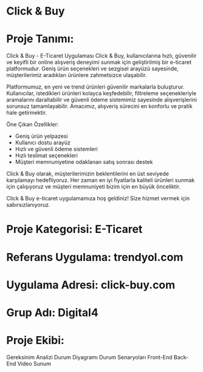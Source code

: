 # Click & Buy
# Proje Tanımı:
Click & Buy - E-Ticaret Uygulaması
Click & Buy, kullanıcılarına hızlı, güvenilir ve keyifli bir online alışveriş deneyimi sunmak için geliştirilmiş bir e-ticaret platformudur. Geniş ürün seçenekleri ve sezgisel arayüzü sayesinde, müşterilerimiz aradıkları ürünlere zahmetsizce ulaşabilir.

Platformumuz, en yeni ve trend ürünleri güvenilir markalarla buluşturur. Kullanıcılar, istedikleri ürünleri kolayca keşfedebilir, filtreleme seçenekleriyle aramalarını daraltabilir ve güvenli ödeme sistemimiz sayesinde alışverişlerini sorunsuz tamamlayabilir. Amacımız, alışveriş sürecini en konforlu ve pratik hale getirmektir.

Öne Çıkan Özellikler:
- Geniş ürün yelpazesi
- Kullanıcı dostu arayüz
- Hızlı ve güvenli ödeme sistemleri
- Hızlı teslimat seçenekleri
- Müşteri memnuniyetine odaklanan satış sonrası destek

Click & Buy olarak, müşterilerimizin beklentilerini en üst seviyede karşılamayı hedefliyoruz. Her zaman en iyi fiyatlarla kaliteli ürünleri sunmak için çalışıyoruz ve müşteri memnuniyeti bizim için en büyük önceliktir.

Click & Buy e-ticaret uygulamamıza hoş geldiniz! Size hizmet vermek için sabırsızlanıyoruz.

# Proje Kategorisi: E-Ticaret

# Referans Uygulama: trendyol.com

# Uygulama Adresi: click-buy.com

# Grup Adı: Digital4

# Proje Ekibi:


Gereksinim Analizi
Durum Diyagramı
Durum Senaryoları
Front-End
Back-End
Video Sunum
